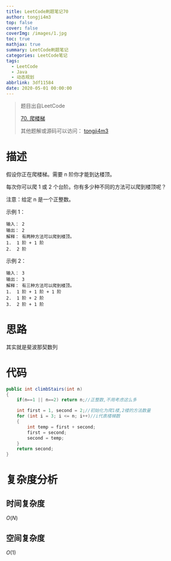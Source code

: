 ```yaml
---
title: LeetCode刷题笔记70
author: tongji4m3
top: false
cover: false
coverImg: /images/1.jpg
toc: true
mathjax: true
summary: LeetCode刷题笔记
categories: LeetCode笔记
tags:
  - LeetCode
  - Java
  - 动态规划
abbrlink: 3df11584
date: 2020-05-01 00:00:00
---
```


> 题目出自LeetCode
>
> [70. 爬楼梯](https://leetcode-cn.com/problems/climbing-stairs/)
>
>  其他题解或源码可以访问： [tongji4m3](https://github.com/tongji4m3/LeetCode)



# 描述
假设你正在爬楼梯。需要 n 阶你才能到达楼顶。

每次你可以爬 1 或 2 个台阶。你有多少种不同的方法可以爬到楼顶呢？

注意：给定 n 是一个正整数。

示例 1：
```
输入： 2
输出： 2
解释： 有两种方法可以爬到楼顶。
1.  1 阶 + 1 阶
2.  2 阶
```
示例 2：
```
输入： 3
输出： 3
解释： 有三种方法可以爬到楼顶。
1.  1 阶 + 1 阶 + 1 阶
2.  1 阶 + 2 阶
3.  2 阶 + 1 阶
```

# 思路

其实就是斐波那契数列




# 代码

```java
public int climbStairs(int n)
{
    if(n==1 || n==2) return n;//正整数,不用考虑这么多

    int first = 1, second = 2;//初始化为爬1楼,2楼的方法数量
    for (int i = 3; i <= n; i++)//i代表楼梯数
    {
        int temp = first + second;
        first = second;
        second = temp;
    }
    return second;
}
```



# 复杂度分析
## 时间复杂度

$O(N)$

## 空间复杂度

$O(1)$